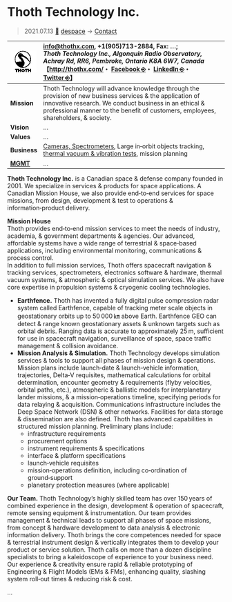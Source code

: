 # Thoth Technology Inc.
> 2021.07.13 [🚀](../../index/index.md) [despace](../index.md) → [Contact](../contact.md)

|[![](../f/contact/t/thoth_tech_logo1_thumb.webp)](../f/contact/t/thoth_tech_logo1.webp)|<info@thothx.com>, +1(905)713-2884, Fax: …;<br> *Thoth Technology Inc., Algonquin Radio Observatory, Achray Rd, RR6, Pembroke, Ontario K8A 6W7, Canada*<br> 【<http://thothx.com/>・ [Facebook ⎆](https://www.facebook.com/thothtechnology)・ [LinkedIn ⎆](https://www.linkedin.com/company/thoth-technology-inc.)・ [Twitter ⎆](https://www.twitter.com/ThothTechnology)】|
|:-|:-|
|**Mission**|Thoth Technology will advance knowledge through the provision of new business services & the application of innovative research. We conduct business in an ethical & professional manner to the benefit of customers, employees, shareholders, & society.|
|**Vision**|…|
|**Values**|…|
|**Business**|[Cameras, Spectrometers](../cam.md), Large in‑orbit objects tracking, [thermal vacuum & vibration tests](../test.md), mission planning|
|**[MGMT](../mgmt.md)**|…|

**Thoth Technology Inc.** is a Canadian space & defense company founded in 2001. We specialize in services & products for space applications. A Canadian Mission House, we also provide end‑to‑end services for space missions, from design, development & test to operations & information‑product delivery.

**Mission House**  
Thoth provides end‑to‑end mission services to meet the needs of industry, academia, & government departments & agencies. Our advanced, affordable systems have a wide range of terrestrial & space‑based applications, including environmental monitoring, communications & process control.  
In addition to full mission services, Thoth offers spacecraft navigation & tracking services, spectrometers, electronics software & hardware, thermal vacuum systems, & atmospheric & optical simulation services. We also have core expertise in propulsion systems & cryogenic cooling technologies.

   - **Earthfence.** Thoth has invented a fully digital pulse compression radar system called Earthfence, capable of tracking meter scale objects in geostationary orbits up to 50 000 ㎞ above Earth. Earthfence GEO can detect & range known geostationary assets & unknown targets such as orbital debris. Ranging data is accurate to approximately 25 m, sufficient for use in spacecraft navigation, surveillance of space, space traffic management & collision avoidance.
   - **Mission Analysis & Simulation.** Thoth Technology develops simulation services & tools to support all phases of mission design & operations. Mission plans include launch‑date & launch‑vehicle information, trajectories, Delta‑V requisites, mathematical calculations for orbital determination, encounter geometry & requirements (flyby velocities, orbital paths, etc.), atmospheric & ballistic models for interplanetary lander missions, & a mission‑operations timeline, specifying periods for data relaying & acquisition. Communications infrastructure includes the Deep Space Network (DSN) & other networks. Facilities for data storage & dissemination are also defined. Thoth has advanced capabilities in structured mission planning. Preliminary plans include:
      - infrastructure requirements
      - procurement options
      - instrument requirements & specifications
      - interface & platform specifications
      - launch‑vehicle requisites
      - mission‑operations definition, including co‑ordination of ground‑support
      - planetary protection measures (where applicable)

**Our Team.** Thoth Technology’s highly skilled team has over 150 years of combined experience in the design, development & operation of spacecraft, remote sensing equipment & instrumentation. Our team provides management & technical leads to support all phases of space missions, from concept & hardware development to data analysis & electronic information delivery. Thoth brings the core competences needed for space & terrestrial instrument design & vertically integrates them to develop your product or service solution. Thoth calls on more than a dozen discipline specialists to bring a kaleidoscope of experience to your business need. Our experience & creativity ensure rapid & reliable prototyping of Engineering & Flight Models (EMs & FMs), enhancing quality, slashing system roll‑out times & reducing risk & cost.

<p style="page-break-after:always"> </p>

…
